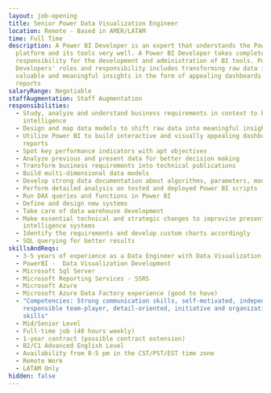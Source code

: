 ```yaml
---
layout: job-opening
title: Senior Power Data Visualization Engineer
location: Remote - Based in AMER/LATAM
time: Full Time
description: A Power BI Developer is an expert that understands the Power BI
  platform and its tools very well. A Power BI Developer takes complete
  responsibility for the development and administration of BI tools. Power BI
  Developers' roles and responsibility includes transforming raw data into
  valuable and meaningful insights in the form of appealing dashboards and
  reports
salaryRange: Negotiable
staffAugmentation: Staff Augmentation
responsibilities:
  - Study, analyze and understand business requirements in context to business
    intelligence
  - Design and map data models to shift raw data into meaningful insights
  - Utilize Power BI to build interactive and visually appealing dashboards and
    reports
  - Spot key performance indicators with apt objectives
  - Analyze previous and present data for better decision making
  - Transform business requirements into technical publications
  - Build multi-dimensional data models
  - Develop strong data documentation about algorithms, parameters, models
  - Perform detailed analysis on tested and deployed Power BI scripts
  - Run DAX queries and functions in Power BI
  - Define and design new systems
  - Take care of data warehouse development
  - Make essential technical and strategic changes to improvise present business
    intelligence systems
  - Identify the requirements and develop custom charts accordingly
  - SQL querying for better results
skillsAndReqs:
  - 3-5 years of experience as a Data Engineer with Data Visualization
  - PowerBI -  Data Visualization Development
  - Microsoft Sql Server
  - Microsoft Reporting Services - SSRS
  - Microsoft Azure
  - Microsoft Azure Data Factory experience (good to have)
  - "Competencies: Strong communication skills, self-motivated, independent,
    responsible team-player, detail-oriented, initiative and organizational
    skills"
  - Mid/Senior Level
  - Full-time job (40 hours weekly)
  - 1-year contract (possible contract extension)
  - B2/C1 Advanced English Level
  - Availability from 8-5 pm in the CST/PST/EST time zone
  - Remote Work
  - LATAM Only
hidden: false
---
```

